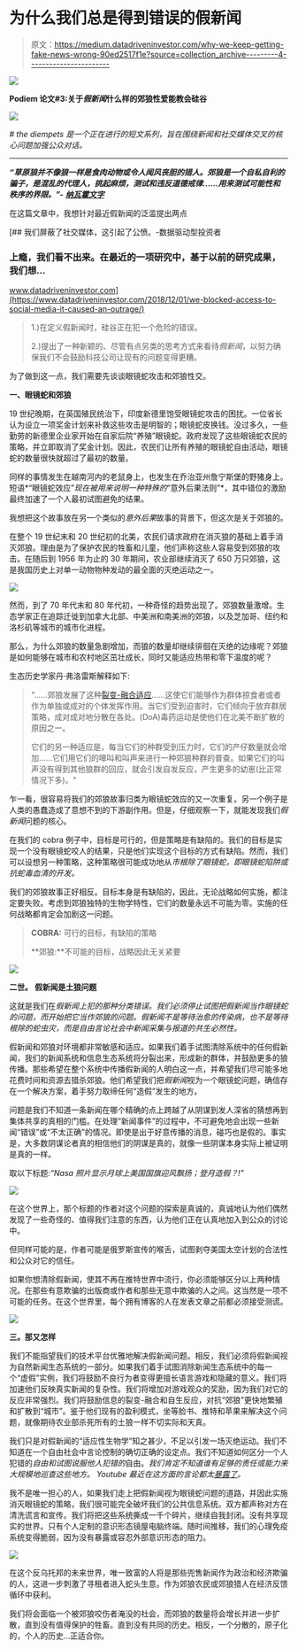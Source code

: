 # 为什么我们总是得到错误的假新闻

> 原文：<https://medium.datadriveninvestor.com/why-we-keep-getting-fake-news-wrong-90ed2517f1e?source=collection_archive---------4----------------------->

[![](img/4759969c03cda24042f1dc48753a821f.png)](http://www.track.datadriveninvestor.com/1B9E)

**Podiem 论文#3:关于*假新闻*什么样的郊狼性爱能教会硅谷**

![](img/b8418554d08aa5e22a200d622b0cff9f.png)

*# the diempets 是一个正在进行的短文系列，旨在围绕新闻和社交媒体交叉的核心问题加强公众对话。*

__________________________________________________________________

***“草原狼并不像狼一样是食肉动物或令人闻风丧胆的猎人。郊狼是一个自私自利的骗子，是混乱的代理人，挑起麻烦，测试和违反道德戒律……用来测试可能性和秩序的界限。”-*** [***纳瓦霍文字***](http://www3.brandonu.ca/cjns/7.2/cooper.pdf)

在这篇文章中，我想针对最近假新闻的泛滥提出两点

[](https://www.datadriveninvestor.com/2018/12/01/we-blocked-access-to-social-media-it-caused-an-outrage/) [## 我们屏蔽了社交媒体，这引起了公愤。-数据驱动型投资者

### 上瘾，我们看不出来。在最近的一项研究中，基于以前的研究成果，我们想…

www.datadriveninvestor.com](https://www.datadriveninvestor.com/2018/12/01/we-blocked-access-to-social-media-it-caused-an-outrage/) 

> 1.)在定义假新闻时，硅谷正在犯一个危险的错误。
> 
> 2.)提出了一种新颖的、尽管有点另类的思考方式来看待*假新闻*，以努力确保我们不会鼓励科技公司让现有的问题变得更糟。

为了做到这一点，我们需要先谈谈眼镜蛇攻击和郊狼性交。

**一、眼镜蛇和郊狼**

19 世纪晚期，在英国殖民统治下，印度新德里饱受眼镜蛇攻击的困扰。一位省长认为设立一项奖金计划来补救这些攻击是明智的；眼镜蛇皮换钱。没过多久，一些勤劳的新德里企业家开始在自家后院“养殖”眼镜蛇。政府发现了这些眼镜蛇农民的策略，并立即取消了奖金计划。因此，农民们让所有养殖的眼镜蛇自由活动，眼镜蛇的数量很快就超过了最初的数量。

同样的事情发生在越南河内的老鼠身上，也发生在乔治亚州詹宁斯堡的野猪身上。短语*“眼镜蛇效应”*现在被用来说明一种特殊的*“意外后果法则”*，其中错位的激励最终加速了一个人最初试图避免的结果。

我想把这个故事放在另一个类似的*意外后果*故事的背景下，但这次是关于郊狼的。

在整个 19 世纪末和 20 世纪初的北美，农民们请求政府在消灭狼的基础上着手消灭郊狼。理由是为了保护农民的牲畜和儿童，他们声称这些人容易受到郊狼的攻击。在随后到 1956 年为止的 30 年期间，农业部继续消灭了 650 万只郊狼，这是我国历史上对单一动物物种发动的最全面的灭绝运动之一。

![](img/5ec4df91d3877b9b561cccd15103b9ba.png)

然而，到了 70 年代末和 80 年代初，一种奇怪的趋势出现了。郊狼数量激增。生态学家正在追踪迁徙到加拿大北部、中美洲和南美洲的郊狼，以及芝加哥、纽约和洛杉矶等城市的城市化进程。

那么，为什么郊狼的数量急剧增加，而狼的数量却继续徘徊在灭绝的边缘呢？郊狼是如何能够在城市和农村地区茁壮成长，同时又能适应热带和零下温度的呢？

生态历史学家丹·弗洛雷斯解释如下:

> “……郊狼发展了这种[裂变-融合适应](http://anthro.palomar.edu/behavior/behave_2.htm)……这使它们能够作为群体掠食者或者作为单独或成对的个体发挥作用。当它们受到迫害时，它们倾向于放弃群居策略，成对成对地分散在各处。(DoA)毒药运动是使他们在北美不断扩散的原因之一。
> 
> 它们的另一种适应是，每当它们的种群受到压力时，它们的产仔数量就会增加……它们用它们的嗥叫和叫声来进行一种郊狼种群的普查。如果它们的叫声没有得到其他狼群的回应，就会引发自发反应，产生更多的幼崽(比正常情况下多)。"

乍一看，很容易将我们的郊狼故事归类为眼镜蛇效应的又一次重复。另一个例子是人类的愚蠢造成了意想不到的下游副作用。但是，仔细观察一下，就能发现我们*假新闻*问题的核心。

在我们的 cobra 例子中，目标是可行的，但是策略是有缺陷的。我们的目标是实现一个没有眼镜蛇咬人的结果，只是他们实现这个目标的方式有缺陷。然而，我们可以设想另一种策略，这种策略很可能成功地从*市根除了眼镜蛇，即眼镜蛇陷阱或抗蛇毒血清的开发。*

我们的郊狼故事正好相反。目标本身是有缺陷的，因此，无论战略如何实施，都注定要失败。考虑到郊狼独特的生物学特性，它们的数量永远不可能为零。实施的任何战略都肯定会加剧这一问题。

> **COBRA:** 可行的目标，有缺陷的策略
> 
> **郊狼:**不可能的目标，战略因此无关紧要

![](img/a177029f617843a3d48693612d369a31.png)

**二世。** **假新闻是土狼问题**

这就是我们在*假新闻上犯的那种分类错误。我们必须停止试图把假新闻当作眼镜蛇的问题，而开始把它当作郊狼的问题。*假新闻*不是等待治愈的传染病，也不是等待根除的蛇虫灾，而是自由言论社会中新闻采集与报道的共生必然性。*

假新闻和郊狼对环境都非常敏感和适应。如果我们着手试图清除系统中的任何假新闻，我们的新闻系统和信息生态系统将分裂出来，形成新的群体，并鼓励更多的狼传播。那些希望在整个系统中传播假新闻的人明白这一点，并希望我们尽可能多地花费时间和资源去猎杀郊狼。他们希望我们把*假新闻*视为一个眼镜蛇问题，确信存在一个解决方案，着手努力取缔任何“造假”发生的地方。

问题是我们不知道一条新闻在哪个精确的点上跨越了从阴谋到发人深省的猜想再到集体共享的真相的门槛。在处理“新闻事件”的过程中，不可避免地会出现一些新闻“错误”或“不太正确”的情况。即使是出于好意传播的消息，碰巧也是假的。事实是，大多数阴谋论者真的相信他们的阴谋是真的，就像一些阴谋本身实际上被证明是真的一样。

取以下标题:*“Nasa 照片显示月球上美国国旗迎风飘扬；登月造假？!"*

![](img/09d6e09b052b03bd8250c4963974043a.png)

在这个世界上，那个标题的作者对这个问题的探索是真诚的，真诚地认为他们偶然发现了一些奇怪的、值得我们注意的东西，认为他们正在认真地加入到公众的讨论中。

但同样可能的是，作者可能是俄罗斯宣传的喉舌，试图剥夺美国太空计划的合法性和公众对它的信任。

如果你想清除假新闻，使其不再在推特世界中流行，你必须能够区分以上两种情况。在那些有意欺骗的出版商或作者和那些无意中欺骗的人之间。这当然是一项不可能的任务。在这个世界里，每个拥有博客的人在发表文章之前都必须接受测谎。

![](img/4b86550cd8c922ee5171266ba7b9288b.png)

**三。那又怎样**

我们不能指望我们的技术平台优雅地解决假新闻问题。相反，我们必须将假新闻视为自然新闻生态系统的一部分。如果我们着手试图消除新闻生态系统中的每一个“虚假”实例，我们将鼓励不良行为者变得更擅长语言游戏和隐藏的意义。我们将加速他们反映真实新闻的复杂性。我们将增加对游戏观众的奖励，因为我们对它的反应非常强烈。我们将鼓励信息的裂变-融合和自生反应，对抗“郊狼”更快地繁殖和扩散到“城市”。鉴于他们现有的盈利模式，坐等脸书、推特和苹果来解决这个问题，就像期待农业部杀死所有的土狼一样不切实际和天真。

我们只是对假新闻的“适应性生物学”知之甚少，不足以引发一场灭绝运动。我们不知道在一个自由社会中言论控制的确切正确的设定点。我们不知道如何区分一个人犯错的*自由和试图说服他人犯错的*自由。*我们肯定不知道谁有足够的责任或能力来大规模地巡查这些地方。 *Youtube 最近在这方面的言论都太[暴露了](https://www.vox.com/recode/2019/6/10/18656937/youtube-susan-wojcicki-code-conference)。**

我不是唯一担心的人，如果我们走上把假新闻视为眼镜蛇问题的道路，并因此实施消灭眼镜蛇的策略，我们很可能完全破坏我们的公共信息系统。双方都声称对方在清洗谎言和宣传。我们将把这些系统撕成一千个碎片，继续自我封闭。没有共享现实的世界。只有个人定制的意识形态镜屋电脑终端。随时间推移，我们的心理免疫系统变得脆弱，因为没有暴露或容忍外部意识形态的阻力。

![](img/8c0a60e715b9c9ed7ebfa38024c3c0bb.png)

在这个反乌托邦的未来世界，唯一致富的人将是那些兜售新闻作为政治和经济欺骗的人，这进一步刺激了寻租者进入蛇头生意。作为郊狼农民或郊狼猎人在经济反馈循环中获利。

我们将会面临一个被郊狼咬伤者淹没的社会，而郊狼的数量将会增长并进一步扩散，直到没有值得保护的牲畜。直到没有共同的历史。相反，一个分散的，原子化的，个人的历史…正适合你。